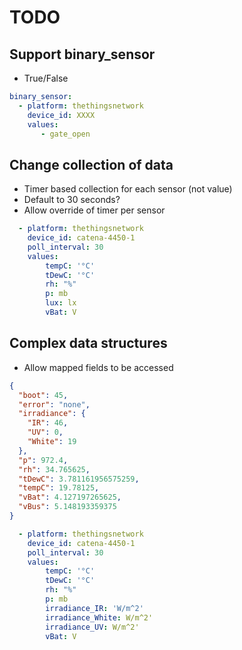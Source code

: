 # TODO

## Support binary_sensor
  + True/False
```yaml
binary_sensor:
  - platform: thethingsnetwork
    device_id: XXXX
    values:
       - gate_open
```

## Change collection of data
  + Timer based collection for each sensor (not value)
  + Default to 30 seconds?
  + Allow override of timer per sensor
```yaml
  - platform: thethingsnetwork
    device_id: catena-4450-1
    poll_interval: 30
    values:
        tempC: '°C'
        tDewC: '°C'
        rh: "%"
        p: mb
        lux: lx
        vBat: V
```

## Complex data structures
  + Allow mapped fields to be accessed
```json
{
  "boot": 45,
  "error": "none",
  "irradiance": {
    "IR": 46,
    "UV": 0,
    "White": 19
  },
  "p": 972.4,
  "rh": 34.765625,
  "tDewC": 3.781161956575259,
  "tempC": 19.78125,
  "vBat": 4.127197265625,
  "vBus": 5.148193359375
}
```
```yaml
  - platform: thethingsnetwork
    device_id: catena-4450-1
    poll_interval: 30
    values:
        tempC: '°C'
        tDewC: '°C'
        rh: "%"
        p: mb
        irradiance_IR: 'W/m^2'
        irradiance_White: W/m^2'
        irradiance_UV: W/m^2'
        vBat: V
```
